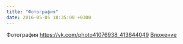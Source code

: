 ```yaml
---
title: "Фотография"
date: 2016-05-05 18:35:00 +0300
---
```


Фотография
<a class="vk-attach" href="https://vk.com/photo41076938_413644049">https://vk.com/photo41076938_413644049</a>
<a class="vk-attach" href="https://vk.com/photo41076938_413644049">Вложение</a>
